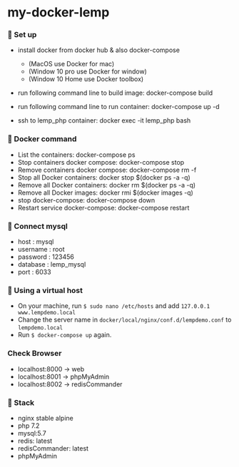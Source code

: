 # my-docker-lemp
### 🚀 Set up
- install docker from docker hub & also docker-compose
   * (MacOS use Docker for mac)
   * (Window 10 pro use Docker for window)
   * (Window 10 Home use Docker toolbox)

- run following command line to build image: docker-compose build
- run following command line to run container: docker-compose up -d
- ssh to lemp_php container: docker exec -it lemp_php bash

### 🚀 Docker command
- List the containers: docker-compose ps
- Stop containers docker compose: docker-compose stop
- Remove containers docker compose: docker-compose rm -f
- Stop all Docker containers: docker stop $(docker ps -a -q)
- Remove all Docker containers: docker rm $(docker ps -a -q)
- Remove all Docker images: docker rmi $(docker images -q)
- stop docker-compose: docker-compose down
- Restart service docker-compose: docker-compose restart

### 🚀 Connect mysql
- host : mysql
- username : root
- password : 123456
- database : lemp_mysql
- port : 6033

### 🚀 Using a virtual host

- On your machine, run `$ sudo nano /etc/hosts` and add `127.0.0.1  www.lempdemo.local`
- Change the server name in `docker/local/nginx/conf.d/lempdemo.conf` to `lempdemo.local`
- Run `$ docker-compose up` again.

### Check Browser
- localhost:8000 -> web
- localhost:8001 -> phpMyAdmin
- localhost:8002 -> redisCommander

### 🚀 Stack
- nginx stable alpine
- php 7.2
- mysql:5.7
- redis: latest
- redisCommander: latest
- phpMyAdmin